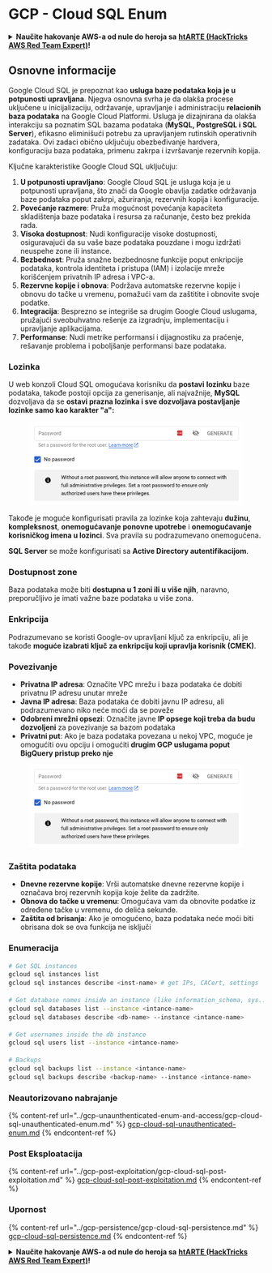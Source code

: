 # GCP - Cloud SQL Enum

<details>

<summary><strong>Naučite hakovanje AWS-a od nule do heroja sa</strong> <a href="https://training.hacktricks.xyz/courses/arte"><strong>htARTE (HackTricks AWS Red Team Expert)</strong></a><strong>!</strong></summary>

Drugi načini podrške HackTricks-u:

* Ako želite da vidite svoju **kompaniju reklamiranu na HackTricks-u** ili **preuzmete HackTricks u PDF formatu** proverite [**PLANOVE ZA PRIJAVU**](https://github.com/sponsors/carlospolop)!
* Nabavite [**zvanični PEASS & HackTricks swag**](https://peass.creator-spring.com)
* Otkrijte [**Porodicu PEASS**](https://opensea.io/collection/the-peass-family), našu kolekciju ekskluzivnih [**NFT-ova**](https://opensea.io/collection/the-peass-family)
* **Pridružite se** 💬 [**Discord grupi**](https://discord.gg/hRep4RUj7f) ili [**telegram grupi**](https://t.me/peass) ili **pratite** me na **Twitteru** 🐦 [**@carlospolopm**](https://twitter.com/carlospolopm)**.**
* **Podelite svoje hakovanje trikova slanjem PR-ova na** [**HackTricks**](https://github.com/carlospolop/hacktricks) i [**HackTricks Cloud**](https://github.com/carlospolop/hacktricks-cloud)
*
*
* github repozitorijumi.

</details>

## Osnovne informacije

Google Cloud SQL je prepoznat kao **usluga baze podataka koja je u potpunosti upravljana**. Njegva osnovna svrha je da olakša procese uključene u inicijalizaciju, održavanje, upravljanje i administraciju **relacionih baza podataka** na Google Cloud Platformi. Usluga je dizajnirana da olakša interakciju sa poznatim SQL bazama podataka (**MySQL, PostgreSQL i SQL Server**), efikasno eliminišući potrebu za upravljanjem rutinskih operativnih zadataka. Ovi zadaci obično uključuju obezbeđivanje hardvera, konfiguraciju baza podataka, primenu zakrpa i izvršavanje rezervnih kopija.

Ključne karakteristike Google Cloud SQL uključuju:

1. **U potpunosti upravljano**: Google Cloud SQL je usluga koja je u potpunosti upravljana, što znači da Google obavlja zadatke održavanja baze podataka poput zakrpi, ažuriranja, rezervnih kopija i konfiguracije.
2. **Povećanje razmere**: Pruža mogućnost povećanja kapaciteta skladištenja baze podataka i resursa za računanje, često bez prekida rada.
3. **Visoka dostupnost**: Nudi konfiguracije visoke dostupnosti, osiguravajući da su vaše baze podataka pouzdane i mogu izdržati neuspehe zone ili instance.
4. **Bezbednost**: Pruža snažne bezbednosne funkcije poput enkripcije podataka, kontrola identiteta i pristupa (IAM) i izolacije mreže korišćenjem privatnih IP adresa i VPC-a.
5. **Rezervne kopije i obnova**: Podržava automatske rezervne kopije i obnovu do tačke u vremenu, pomažući vam da zaštitite i obnovite svoje podatke.
6. **Integracija**: Besprezno se integriše sa drugim Google Cloud uslugama, pružajući sveobuhvatno rešenje za izgradnju, implementaciju i upravljanje aplikacijama.
7. **Performanse**: Nudi metrike performansi i dijagnostiku za praćenje, rešavanje problema i poboljšanje performansi baze podataka.

### Lozinka

U web konzoli Cloud SQL omogućava korisniku da **postavi** **lozinku** baze podataka, takođe postoji opcija za generisanje, ali najvažnije, **MySQL** dozvoljava da se **ostavi prazna lozinka i sve dozvoljava postavljanje lozinke samo kao karakter "a":**

<figure><img src="../../../.gitbook/assets/image (1) (1) (1) (1) (1) (1) (1) (1).png" alt=""><figcaption></figcaption></figure>

Takođe je moguće konfigurisati pravila za lozinke koja zahtevaju **dužinu**, **kompleksnost**, **onemogućavanje ponovne upotrebe** i **onemogućavanje korisničkog imena u lozinci**. Sva pravila su podrazumevano onemogućena.

**SQL Server** se može konfigurisati sa **Active Directory autentifikacijom**.

### Dostupnost zone

Baza podataka može biti **dostupna u 1 zoni ili u više njih**, naravno, preporučljivo je imati važne baze podataka u više zona.

### Enkripcija

Podrazumevano se koristi Google-ov upravljani ključ za enkripciju, ali je takođe **moguće izabrati ključ za enkripciju koji upravlja korisnik (CMEK)**.

### Povezivanje

* **Privatna IP adresa**: Označite VPC mrežu i baza podataka će dobiti privatnu IP adresu unutar mreže
* **Javna IP adresa**: Baza podataka će dobiti javnu IP adresu, ali podrazumevano niko neće moći da se poveže
* **Odobreni mrežni opsezi**: Označite javne **IP opsege koji treba da budu dozvoljeni** za povezivanje sa bazom podataka
* **Privatni put**: Ako je baza podataka povezana u nekoj VPC, moguće je omogućiti ovu opciju i omogućiti **drugim GCP uslugama poput BigQuery pristup preko nje**

<figure><img src="../../../.gitbook/assets/image (1) (1) (1) (1) (1) (1) (1) (1).png" alt=""><figcaption></figcaption></figure>

### Zaštita podataka

* **Dnevne rezervne kopije**: Vrši automatske dnevne rezervne kopije i označava broj rezervnih kopija koje želite da zadržite.
* **Obnova do tačke u vremenu**: Omogućava vam da obnovite podatke iz određene tačke u vremenu, do delića sekunde.
* **Zaštita od brisanja**: Ako je omogućeno, baza podataka neće moći biti obrisana dok se ova funkcija ne isključi

### Enumeracija
```bash
# Get SQL instances
gcloud sql instances list
gcloud sql instances describe <inst-name> # get IPs, CACert, settings

# Get database names inside an instance (like information_schema, sys...)
gcloud sql databases list --instance <intance-name>
gcloud sql databases describe <db-name> --instance <intance-name>

# Get usernames inside the db instance
gcloud sql users list --instance <intance-name>

# Backups
gcloud sql backups list --instance <intance-name>
gcloud sql backups describe <backup-name> --instance <intance-name>
```
### Neautorizovano nabrajanje

{% content-ref url="../gcp-unaunthenticated-enum-and-access/gcp-cloud-sql-unauthenticated-enum.md" %}
[gcp-cloud-sql-unauthenticated-enum.md](../gcp-unaunthenticated-enum-and-access/gcp-cloud-sql-unauthenticated-enum.md)
{% endcontent-ref %}

### Post Eksploatacija

{% content-ref url="../gcp-post-exploitation/gcp-cloud-sql-post-exploitation.md" %}
[gcp-cloud-sql-post-exploitation.md](../gcp-post-exploitation/gcp-cloud-sql-post-exploitation.md)
{% endcontent-ref %}

### Upornost

{% content-ref url="../gcp-persistence/gcp-cloud-sql-persistence.md" %}
[gcp-cloud-sql-persistence.md](../gcp-persistence/gcp-cloud-sql-persistence.md)
{% endcontent-ref %}

<details>

<summary><strong>Naučite hakovanje AWS-a od nule do heroja sa</strong> <a href="https://training.hacktricks.xyz/courses/arte"><strong>htARTE (HackTricks AWS Red Team Expert)</strong></a><strong>!</strong></summary>

Drugi načini podrške HackTricks-u:

* Ako želite da vidite svoju **kompaniju reklamiranu na HackTricks-u** ili da **preuzmete HackTricks u PDF formatu** proverite [**PLANOVE ZA PRIJAVU**](https://github.com/sponsors/carlospolop)!
* Nabavite [**zvanični PEASS & HackTricks swag**](https://peass.creator-spring.com)
* Otkrijte [**The PEASS Family**](https://opensea.io/collection/the-peass-family), našu kolekciju ekskluzivnih [**NFT-ova**](https://opensea.io/collection/the-peass-family)
* **Pridružite se** 💬 [**Discord grupi**](https://discord.gg/hRep4RUj7f) ili [**telegram grupi**](https://t.me/peass) ili **pratite** me na **Twitteru** 🐦 [**@carlospolopm**](https://twitter.com/carlospolopm)**.**
* **Podelite svoje hakovanje trikove slanjem PR-ova na** [**HackTricks**](https://github.com/carlospolop/hacktricks) i [**HackTricks Cloud**](https://github.com/carlospolop/hacktricks-cloud) github repozitorijume.

</details>
